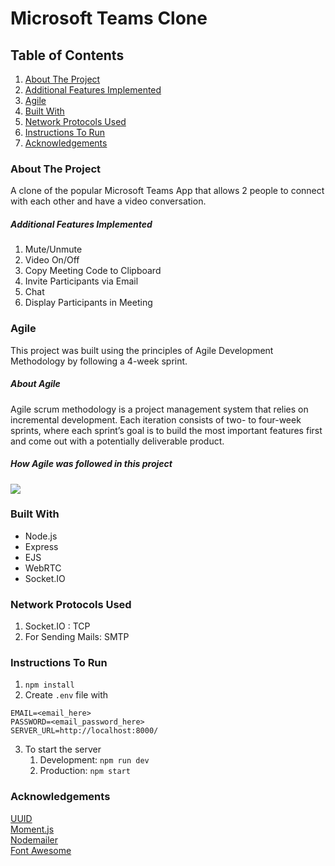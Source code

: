 # Microsoft Teams Clone

## Table of Contents
1. [About The Project](#about)
2. [Additional Features Implemented](#additional-features)
3. [Agile](#agile)
4. [Built With](#built-with)
5. [Network Protocols Used](#network-protocols)
6. [Instructions To Run](#instructions-to-run)
7. [Acknowledgements](#acknowledgements)

<a name="about"></a>
### About The Project
A clone of the popular Microsoft Teams App that allows 2 people to connect with each other and have a video conversation. 

<a name="additional-features"></a>
##### Additional Features Implemented
1. Mute/Unmute
2. Video On/Off
3. Copy Meeting Code to Clipboard
4. Invite Participants via Email
5. Chat
6. Display Participants in Meeting

<a name="agile"></a>
### Agile

This project was built using the principles of Agile Development Methodology by following a 4-week sprint. 

##### About Agile
Agile scrum methodology is a project management system that relies on incremental development. Each iteration consists of two- to four-week sprints, where each sprint’s goal is to build the most important features first and come out with a potentially deliverable product.

##### How Agile was followed in this project

![](https://i.imgur.com/UMxhV8m.jpg)

<a name="built-with"></a>
### Built With
* Node.js
* Express
* EJS
* WebRTC
* Socket.IO

<a name="network-protocols"></a>
### Network Protocols Used
1. Socket.IO : TCP
2. For Sending Mails: SMTP


<a name="instructions-to-run"></a>
### Instructions To Run
1. `npm install`
2. Create `.env` file with
```
EMAIL=<email_here>
PASSWORD=<email_password_here>
SERVER_URL=http://localhost:8000/
```
3.  To start the server
    1. Development: `npm run dev`
    2. Production: `npm start`

<a name="acknowledgements"></a>
### Acknowledgements
[UUID](https://www.npmjs.com/package/uuid)\
[Moment.js](https://momentjs.com/)\
[Nodemailer](https://nodemailer.com/about/)\
[Font Awesome](https://fontawesome.com/)
